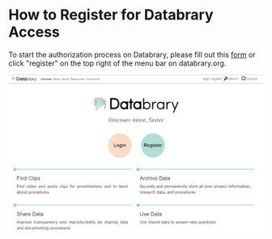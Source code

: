 # How to Register for Databrary Access  

To start the authorization process on Databrary, please fill out this [form](https://nyu.databrary.org/user/register?page=create) or click "register" on the top right of the menu bar on databrary.org.  

![Databrary Home Page](imgs/db-main-page.png)